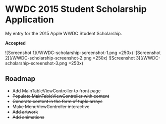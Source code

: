 # WWDC 2015 Student Scholarship Application

My entry for the 2015 Apple WWDC Student Scholarship. 

__Accepted__

![Screenshot 1](/WWDC-scholarship-screenshot-1.png =250x)
![Screenshot 2](/WWDC-scholarship-screenshot-2.png =250x)
![Screenshot 3](/WWDC-scholarship-screenshot-3.png =250x)


## Roadmap
- ~~Add MainTableViewController to front page~~
- ~~Populate MainTableViewController with content~~
- ~~Generate content in the form of tuple arrays~~
- ~~Make MenuViewController interactive~~
- ~~Add artwork~~
- ~~Add animations~~
